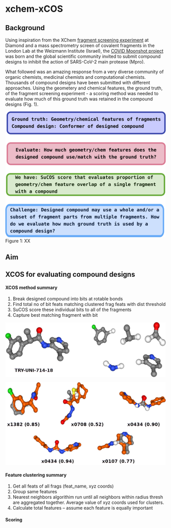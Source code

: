 # xchem-xCOS

## Background
Using inspiration from the XChem [fragment screening experiment](https://www.diamond.ac.uk/covid-19/for-scientists/Main-protease-structure-and-XChem.html) at 
Diamond and a mass spectrometry screen of covalent fragments in the London Lab at the Weizmann Institute (Israel), the [COVID Moonshot project](https://discuss.postera.ai/c/covid)  
was born and the global scientific community invited to submit compound designs to inhibit the action of SARS-CoV-2 main protease (Mpro). 

What followed was an amazing response from a very diverse community of organic chemists, medicinal chemists and computational chemists. Thousands of compound 
designs have been submitted with different approaches. Using the geometery and chemical features, the ground truth, of the fragment screening experiment - 
a scoring method was needed to evaluate how much of this ground truth was retained in the compound designs (Fig. 1).

![unconnected](images/xcos_readme_intro.png)
Figure 1: XX


## Aim

## XCOS for evaluating compound designs

#### XCOS method summary

 1. Break designed compound into bits at rotable bonds
 2. Find total no of bit feats matching clustered frag feats with dist threshold
 3. SuCOS score these individual bits to all of the fragments
 4. Capture best matching fragment with bit 

![unconnected](images/xcos_step_1.png)

![unconnected](images/xcos_step_2_3.png)

#### Feature clustering summary

 1. Get all feats of all frags (feat_name, xyz coords)
 2. Group same features
 3. Nearest neighbors algorithim run until all neighbors within radius thresh are aggregated together. Average value of xyz coords used for clusters. 
 4. Calculate total features – assume each feature is equally important 

#### Scoring





## 